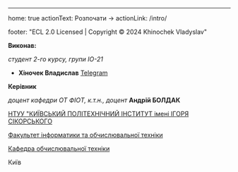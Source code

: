 ---
home: true
actionText: Розпочати →
actionLink: /intro/

footer: "ECL 2.0 Licensed | Copyright © 2024 Khinochek Vladyslav"



**Виконав:** 

*студент 2-го курсу, групи ІО-21* 

- <span padding-right:5em></span> **Хіночек Владислав** <a href="https://t.me/vlad_Programmer" target="_blank"> Telegram </a>



**Керівник**

*доцент кафедри ОТ ФІОТ, к.т.н., доцент*<span padding-right:5em></span> **Андрій БОЛДАК** 

[НТУУ "КИЇВСЬКИЙ ПОЛІТЕХНІЧНИЙ ІНСТИТУТ імені ІГОРЯ СІКОРСЬКОГО](https://kpi.ua/)

[Факультет інформатики та обчислювальної техніки](https://fiot.kpi.ua/)

[Кафедра обчислювальної техніки](https://comsys.kpi.ua/)

Київ
